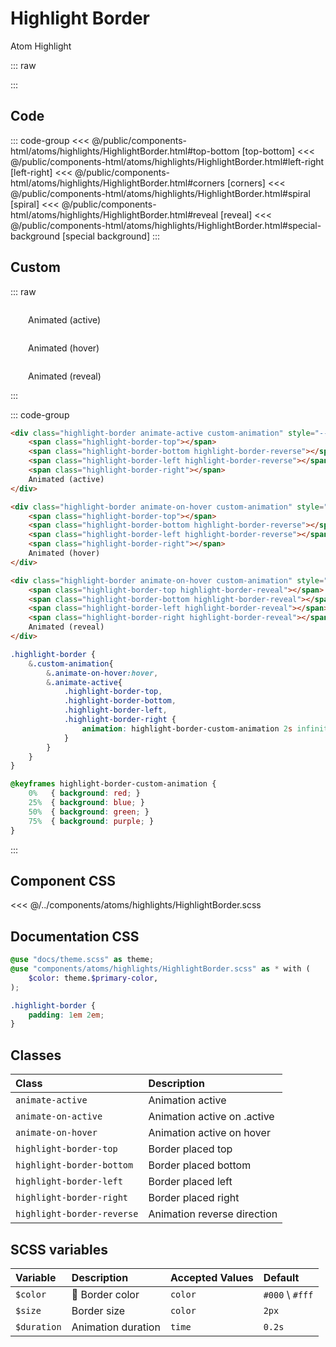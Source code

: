 # Highlight Border

<Badge type="tip">Atom</Badge> <Badge type="info">Highlight</Badge>

::: raw
<div class="dev-section">
    <!--@include: ../../public/components-html/atoms/highlights/HighlightBorder.html -->
</div>
:::

## Code

::: code-group
<<< @/public/components-html/atoms/highlights/HighlightBorder.html#top-bottom [top-bottom]
<<< @/public/components-html/atoms/highlights/HighlightBorder.html#left-right [left-right]
<<< @/public/components-html/atoms/highlights/HighlightBorder.html#corners [corners]
<<< @/public/components-html/atoms/highlights/HighlightBorder.html#spiral [spiral]
<<< @/public/components-html/atoms/highlights/HighlightBorder.html#reveal [reveal]
<<< @/public/components-html/atoms/highlights/HighlightBorder.html#special-background [special background]
:::

## Custom

::: raw
<div class="dev-section">
    <div class="highlight-border animate-active custom-animation" style="--size: 8px">
        <span class="highlight-border-top"></span>
        <span class="highlight-border-bottom highlight-border-reverse"></span>
        <span class="highlight-border-left highlight-border-reverse"></span>
        <span class="highlight-border-right"></span>
        Animated (active)
    </div>
    <div class="highlight-border animate-on-hover custom-animation" style="--size: 8px">
        <span class="highlight-border-top"></span>
        <span class="highlight-border-bottom highlight-border-reverse"></span>
        <span class="highlight-border-left highlight-border-reverse"></span>
        <span class="highlight-border-right"></span>
        Animated (hover)
    </div>
    <div class="highlight-border animate-on-hover custom-animation" style="--size: 8px">
        <span class="highlight-border-top highlight-border-reveal"></span>
        <span class="highlight-border-bottom highlight-border-reveal"></span>
        <span class="highlight-border-left highlight-border-reveal"></span>
        <span class="highlight-border-right highlight-border-reveal"></span>
        Animated (reveal)
    </div>
</div>
:::

::: code-group
```html [custom-active]
<div class="highlight-border animate-active custom-animation" style="--size: 8px">
    <span class="highlight-border-top"></span>
    <span class="highlight-border-bottom highlight-border-reverse"></span>
    <span class="highlight-border-left highlight-border-reverse"></span>
    <span class="highlight-border-right"></span>
    Animated (active)
</div>
```
```html [custom-hover]
<div class="highlight-border animate-on-hover custom-animation" style="--size: 8px">
    <span class="highlight-border-top"></span>
    <span class="highlight-border-bottom highlight-border-reverse"></span>
    <span class="highlight-border-left highlight-border-reverse"></span>
    <span class="highlight-border-right"></span>
    Animated (hover)
</div>
```
```html [custom-hover-reveal]
<div class="highlight-border animate-on-hover custom-animation" style="--size: 8px">
    <span class="highlight-border-top highlight-border-reveal"></span>
    <span class="highlight-border-bottom highlight-border-reveal"></span>
    <span class="highlight-border-left highlight-border-reveal"></span>
    <span class="highlight-border-right highlight-border-reveal"></span>
    Animated (reveal)
</div>
```
```scss [custom CSS]
.highlight-border {
    &.custom-animation{
        &.animate-on-hover:hover,
        &.animate-active{
            .highlight-border-top,
            .highlight-border-bottom,
            .highlight-border-left,
            .highlight-border-right {
                animation: highlight-border-custom-animation 2s infinite linear;
            }
        }
    }
}

@keyframes highlight-border-custom-animation {
    0%   { background: red; }
    25%  { background: blue; }
    50%  { background: green; }
    75%  { background: purple; }
}
```
:::


## Component CSS

<<< @/../components/atoms/highlights/HighlightBorder.scss

## Documentation CSS

```scss
@use "docs/theme.scss" as theme;
@use "components/atoms/highlights/HighlightBorder.scss" as * with (
    $color: theme.$primary-color,
);

.highlight-border {
    padding: 1em 2em;
}
```

## Classes

| Class                      | Description                 |
|:---------------------------|:----------------------------|
| `animate-active`           | Animation active            |
| `animate-on-active`        | Animation active on .active |
| `animate-on-hover`         | Animation active on hover   |
| `highlight-border-top`     | Border placed top           |
| `highlight-border-bottom`  | Border placed bottom        |
| `highlight-border-left`    | Border placed left          |
| `highlight-border-right`   | Border placed right         |
| `highlight-border-reverse` | Animation reverse direction |


## SCSS variables

| Variable      | Description                                 | Accepted Values | Default         |
|:--------------|:--------------------------------------------|:----------------|:----------------|
| `$color`      | :first_quarter_moon_with_face: Border color | `color`         | `#000` \ `#fff` |
| `$size`       | Border size                                 | `color`         | `2px`           |
| `$duration`   | Animation duration                          | `time`          | `0.2s`          |


<style lang="scss">
@use "docs/theme.scss" as theme;
@use "components/atoms/highlights/HighlightBorder.scss" as * with (
    $color: theme.$primary-color,
);

.highlight-border {
    padding: 1em 2em;
}

.highlight-border {
    &.custom-animation{
        &.animate-on-hover:hover,
        &.animate-active{
            .highlight-border-top,
            .highlight-border-bottom,
            .highlight-border-left,
            .highlight-border-right {
                  animation: highlight-border-custom-animation 2s infinite linear;
            }
        }
    }
}

@keyframes highlight-border-custom-animation {
  0%   { background: red; }
  25%  { background: blue; }
  50%  { background: green; }
  75%  { background: purple; }
}
</style>